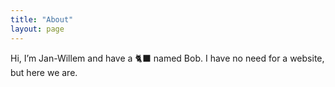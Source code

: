 ```yaml
---
title: "About"
layout: page
---
```


Hi, I’m Jan-Willem and have a 🐈‍⬛ named Bob. I have no need for a website, but here we are.

